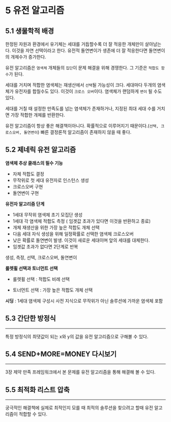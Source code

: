 
# **5 유전 알고리즘**


## **5.1 생물학적 배경**


한정된 자원과 환경에서 유기체는 세대를 거듭할수록 더 잘 적응한 개체만이 살아남는다. 이것을 자연 선택이라고 한다. 유전적 돌연변이가 생존에 더 잘 적응한다면 돌연변이의 개체수가 증가한다.

유전 알고리즘은 `염색체` 개체들의 `집단`이 문제 해결을 위해 경쟁한다. 그 기준은 `적합도 함수`가 된다.

세대를 거치며 적합한 염색체는 재생산에서 `선택`될 가능성이 크다. 세대마다 두개의 염색체가 유전자를 합칠수도 있다. 이것이 `크로스 오버`이다. 염색체가 랜덤하게 `변이` 될 수도 있다.

세대를 거칠 때 설정한 만족도를 넘는 염색체가 존재하거나, 지정된 최대 세대 수를 거치면 가장 적합한 개체를 반환한다.

유전 알고리즘이 항상 좋은 해결책이아니다. 확률적으로 이루어지기 때문이다.(`선택, 크로스오버, 돌연변이`) 빠른 결정론적 알고리즘이 존재하지 않을 때 좋다.

## **5.2 제네릭 유전 알고리즘**


**염색체 추상 클래스의 필수 기능**
* 자체 적합도 결정
* 무작위로 첫 세대 유전자로 인스턴스 생성
* 크로스오버 구현
* 돌연변이 구현

**유전자 알고리즘 단계**
* 1세대 무작위 염색체 초기 모집단 생성
* 1세대 각 염색체 적합도 측정 ( 임곗값 초과가 있다면 이것을 반환하고 종료)
* 개체 재생산을 위한 가장 높은 적합도 개체 선택
* 다음 세대 자식 생성을 위해 일정확률로 선택한 염색체 크로스오버
* 낮은 확률로 돌연변이 발생. 이것이 새로운 세대이며 앞의 세대를 대체한다.
* 임곗값 초과가 없다면 2단계로 반복

생성, 측정, 선택, 크로스오버, 돌연변이

**룰렛휠 선택과 토너먼트 선택**

* 룰렛휠 선택 : 적합도 비례 선택

* 토너먼트 선택 : 가장 높은 적합도 개체 선택

**시딩** : 1세대 염색체 구성시 사전 지식으로 무작위가 아닌 솔루션에 가까운 염색체 포함

## **5.3 간단한 방정식**
---
특정 방정식의 최댓값이 되는 x와 y의 값을 유전 알고리즘으로 구해볼 수 있다.


## **5.4 SEND+MORE=MONEY 다시보기**
---
3장 제약 만족 프레임워크에서 본 문제를 유전 알고리즘을 통해 해결해 볼 수 있다.


## **5.5 최적화 리스트 압축**
---
궁극적인 해결책에 실제로 최적인지 모를 때 최적의 솔루션을 찾으려고 할때 유전 알고리즘이 적합할 수 있다.


